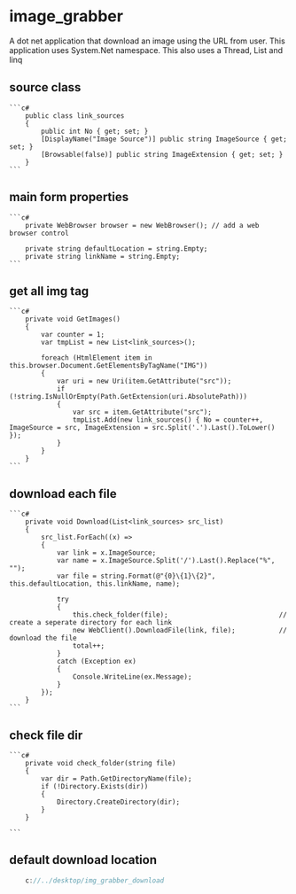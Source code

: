 # image_grabber
A dot net application that download an image using the URL from user. This application uses System.Net namespace.
This also uses a Thread, List<T> and linq

## source class 
	```c#
		public class link_sources
		{
			public int No { get; set; }
			[DisplayName("Image Source")] public string ImageSource { get; set; }
			[Browsable(false)] public string ImageExtension { get; set; }
		}
	```
## main form properties
	```c#
		private WebBrowser browser = new WebBrowser(); // add a web browser control

		private string defaultLocation = string.Empty;
		private string linkName = string.Empty;
	```

## get all img tag
	```c#
		private void GetImages()
		{
			var counter = 1;
			var tmpList = new List<link_sources>();

			foreach (HtmlElement item in this.browser.Document.GetElementsByTagName("IMG"))
			{
				var uri = new Uri(item.GetAttribute("src"));
				if (!string.IsNullOrEmpty(Path.GetExtension(uri.AbsolutePath)))
				{
					var src = item.GetAttribute("src");
					tmpList.Add(new link_sources() { No = counter++, ImageSource = src, ImageExtension = src.Split('.').Last().ToLower() });
				}
			}
		}
	```

## download each file
	```c#
		private void Download(List<link_sources> src_list)
		{
			src_list.ForEach((x) =>
			{
				var link = x.ImageSource;
				var name = x.ImageSource.Split('/').Last().Replace("%", "");
				var file = string.Format(@"{0}\{1}\{2}", this.defaultLocation, this.linkName, name);

				try
				{
					this.check_folder(file);                            // create a seperate directory for each link
					new WebClient().DownloadFile(link, file);           // download the file
					total++;
				}
				catch (Exception ex)
				{
					Console.WriteLine(ex.Message);
				}
			});
		}
	```

## check file dir
	```c#
		private void check_folder(string file)
		{
			var dir = Path.GetDirectoryName(file);
			if (!Directory.Exists(dir))
			{
				Directory.CreateDirectory(dir);
			}
		}

	```
## default download location 
```c#
	c://../desktop/img_grabber_download
```
